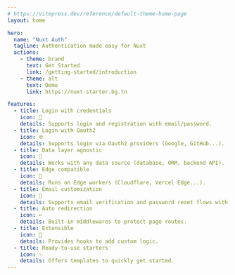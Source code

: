 ```yaml
---
# https://vitepress.dev/reference/default-theme-home-page
layout: home

hero:
  name: "Nuxt Auth"
  tagline: Authentication made easy for Nuxt
  actions:
    - theme: brand
      text: Get Started
      link: /getting-started/introduction
    - theme: alt
      text: Demo
      link: https://nuxt-starter.bg.tn

features:
  - title: Login with credentials
    icon: 🔑
    details: Supports login and registration with email/password.
  - title: Login with Oauth2
    icon: 🌐
    details: Supports login via Oauth2 providers (Google, GitHub...).
  - title: Data layer agnostic
    icon: 💾
    details: Works with any data source (database, ORM, backend API).
  - title: Edge compatible
    icon: 🚀
    details: Runs on Edge workers (Cloudflare, Vercel Edge...).
  - title: Email customization
    icon: 📧
    details: Supports email verification and password reset flows with customizable email templates.
  - title: Auto redirection
    icon: ↩️
    details: Built-in middlewares to protect page routes.
  - title: Extensible
    icon: 🔌
    details: Provides hooks to add custom logic.
  - title: Ready-to-use starters
    icon: ✨
    details: Offers templates to quickly get started.
---
```

